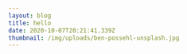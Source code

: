 ```yaml
---
layout: blog
title: hello
date: 2020-10-07T20:21:41.339Z
thumbnail: /img/uploads/ben-possehl-unsplash.jpg
---
```


